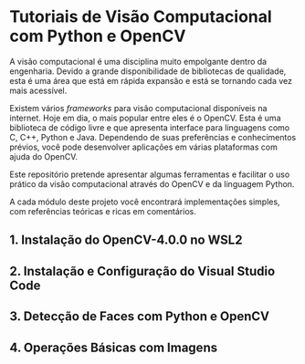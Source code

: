 # Tutoriais de Visão Computacional com Python e OpenCV

A visão computacional é uma disciplina muito empolgante dentro da engenharia. Devido a grande disponibilidade de bibliotecas de qualidade, esta é uma área que está em rápida expansão e está se tornando cada vez mais acessível. 

Existem vários *frameworks* para visão computacional disponíveis na internet. Hoje em dia, o mais popular entre eles é o OpenCV. Esta é uma biblioteca de código livre e que apresenta interface para linguagens como C, C++, Python e Java. Dependendo de suas preferências e conhecimentos prévios, você pode desenvolver aplicações em várias plataformas com ajuda do OpenCV.

Este repositório pretende apresentar algumas ferramentas e facilitar o uso prático da visão computacional através do OpenCV e da linguagem Python.

A cada módulo deste projeto você encontrará implementações simples, com referências teóricas e ricas em comentários.

## 1. Instalação do OpenCV-4.0.0 no WSL2

## 2. Instalação e Configuração do Visual Studio Code

## 3. Detecção de Faces com Python e OpenCV

## 4. Operações Básicas com Imagens

